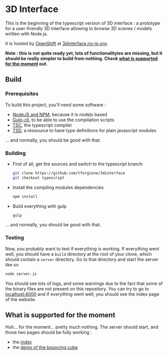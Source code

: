 # 3D Interface
This is the beginning of the typescript version of 3D interface : a prototype
for a user-friendly 3D interface allowing to browse 3D scenes / models written
with Node.js.

It is hosted by [OpenShift](https://www.openshift.com/) at
[3dinterface.no-ip.org](http://3dinterface.no-ip.org).

**Note : this is not quite ready yet, lots of functionalityies are missing, but 
it should be really simpler to build from nothing. Check [what is supported for the moment](#what-is-supported-for-the-moment) out.**

## Build
### Prerequisites
To build this project, you'll need some software :
  - [NodeJS and NPM](https://nodejs.org/), because it is nodejs based
  - [Gulp-cli](http://gulpjs.com/), to be able to use the compilation scripts
  - [TSC](http://www.typescriptlang.org/), the typescript compiler
  - [TSD](http://definitelytyped.org/tsd/), a ressource to have type definitions for plain javascript modules
  
... and normally, you should be good with that.

### Building
  - First of all, get the sources and switch to the typescript branch

    ``` sh
    git clone https://github.com/tforgione/3dinterface
    git checkout typescript
    ```
  - Install the compiling modules dependencies

    ``` sh
    npm install
    ```
    
  - Build everything with gulp
  
    ``` sh
    gulp
    ```
    
... and normally, you should be good with that.

### Testing
Now, you probably want to test if everything is working. If everything went well, you should have a `build` directory at the root of your clone, which should contain a `server` directory. Go to that directory and start the server like so

```sh
node server.js
```

You should see lots of logs, and some warnings due to the fact that some of the binary files are not present on this repository. You can try to go to [localhost:4000](http://localhost:4000/) and if everything went well, you should see the index page of the website.

## What is supported for the moment
Huh... for the moment... pretty much nothing. The server should start, and those two pages should be fully working :

  - the [index](http://localhost:4000/)
  - the [demo of the bouncing cube](http://localhost:4000/boucing/)
